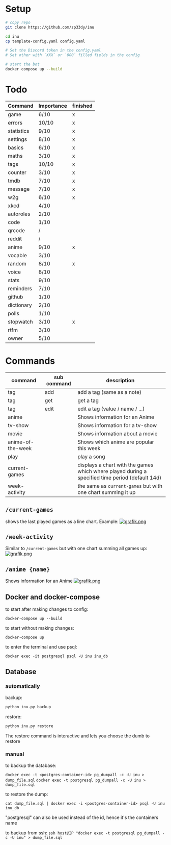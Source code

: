 # Setup
```bash
# copy repo
git clone https://github.com/zp33dy/inu

cd inu
cp template-config.yaml config.yaml

# Set the Discord token in the config.yaml
# Set other with `XXX` or `000` filled fields in the config

# start the bot
docker compose up --build
```

# Todo
Command | Importance | finished
--------|------------|----------
game | 6/10 | x
errors | 10/10 | x
statistics | 9/10 | x
settings | 8/10 | x
basics | 6/10 | x
maths | 3/10 | x
tags | 10/10 | x
counter | 3/10 | x
tmdb | 7/10 | x
message | 7/10 | x
w2g | 6/10 | x
xkcd | 4/10 |
autoroles | 2/10 |
code | 1/10 |
qrcode | / |
reddit | / |
anime | 9/10 | x
vocable | 3/10 |
random | 8/10 | x
voice | 8/10 |
stats | 9/10 |
reminders | 7/10 |
github | 1/10 |
dictionary | 2/10 |
polls | 1/10 |
stopwatch | 3/10 | x
rtfm | 3/10 |
owner | 5/10 |

# Commands

command | sub command | description
--------|-------------|-------------
tag | add | add a tag (same as a note)
tag | get | get a tag 
tag | edit | edit a tag (value / name / ...)
anime | | Shows information for an Anime
tv-show | | Shows information for a tv-show
movie | | Shows information about a movie
anime-of-the-week | | Shows which anime are popular this week
play | | play a song
current-games | | displays a chart with the games which where played during a specified time period (default 14d)
week-activity | | the same as `current-games` but with one chart summing it up

## `/current-games`
shows the last played games as a line chart. Example:
[![grafik.png](https://i.postimg.cc/8zgK5c1m/grafik.png)](https://postimg.cc/mtVNpb1P)

## `/week-activity`
Similar to `/current-games` but with one chart summing all games up:
[![grafik.png](https://i.postimg.cc/jShpYPz7/grafik.png)](https://postimg.cc/xXcxKkpf)

## `/anime {name}`
Shows information for an Anime
[![grafik.png](https://i.postimg.cc/RZ64p5Wm/grafik.png)](https://postimg.cc/QF32VzgY)

## Docker and docker-compose
to start after making changes to config:

`docker-compose up --build`

to start without making changes:

`docker-compose up`

to enter the terminal and use psql:

`docker exec -it postgresql psql -U inu inu_db`

## Database
### automatically
backup:
```bash
python inu.py backup
```

restore:
```bash
python inu.py restore
```
The restore command is interactive and lets you choose the dumb to restore
### manual
to backup the database:

`docker exec -t <postgres-container-id> pg_dumpall -c -U inu > dump_file.sql`
`docker exec -t postgresql pg_dumpall -c -U inu > dump_file.sql`

to restore the dump:

`cat dump_file.sql | docker exec -i <postgres-container-id> psql -U inu inu_db`

"postgresql" can also be used instead of the id, hence it's the containers name

to backup from ssh:
`ssh host@IP "docker exec -t postgresql pg_dumpall -c -U inu" > dump_file.sql`

